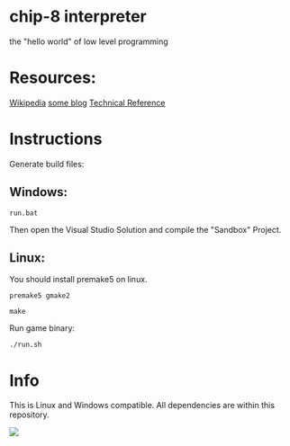 # chip-8 interpreter

the "hello world" of low level programming

# Resources:

<a href="https://en.wikipedia.org/wiki/CHIP-8">Wikipedia</a>
<a href="https://tobiasvl.github.io/blog/write-a-chip-8-emulator/">some blog</a>
<a href="http://devernay.free.fr/hacks/chip8/C8TECH10.HTM#2.0">Technical Reference</a>

# Instructions

Generate build files:

## Windows:

```run.bat```

Then open the Visual Studio Solution and compile the "Sandbox" Project.

## Linux:

You should install premake5 on linux.

```premake5 gmake2```

```make```

Run game binary:

```./run.sh```

# Info
This is Linux and Windows compatible. All dependencies are within this repository.

<img src="https://codeberg.org/phrl42/chip-8/raw/commit/a463d4b791dfc0dbeb7d16673b21c51dfcfce021/screenshot.png">